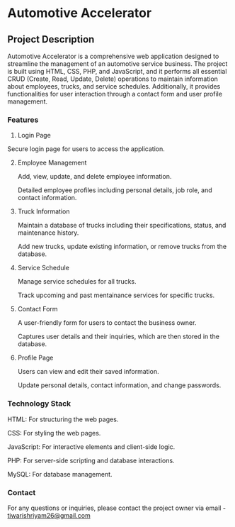 # Automotive Accelerator



## Project Description

Automotive Accelerator is a comprehensive web application designed to streamline the management of an automotive service business. The project is built using HTML, CSS, PHP, and JavaScript, and it performs all essential CRUD (Create, Read, Update, Delete) operations to maintain information about employees, trucks, and service schedules. Additionally, it provides functionalities for user interaction through a contact form and user profile management.



### Features

1. Login Page

Secure login page for users to access the application.

2. Employee Management

    Add, view, update, and delete employee information.

    Detailed employee profiles including personal details, job role, and contact information.

3. Truck Information

    Maintain a database of trucks including their specifications, status, and maintenance history.
   
    Add new trucks, update existing information, or remove trucks from the database.
4. Service Schedule

    Manage service schedules for all trucks.
   
    Track upcoming and past mentainance services for specific trucks.
   
6. Contact Form

    A user-friendly form for users to contact the business owner.
   
    Captures user details and their inquiries, which are then stored in the database.

7. Profile Page

    Users can view and edit their saved information.

    Update personal details, contact information, and change passwords.
    


### Technology Stack


HTML: For structuring the web pages.

CSS: For styling the web pages.

JavaScript: For interactive elements and client-side logic.

PHP: For server-side scripting and database interactions.

MySQL: For database management.




   

 
### Contact

For any questions or inquiries, please contact the project owner via email - tiwarishriyam26@gmail.com
